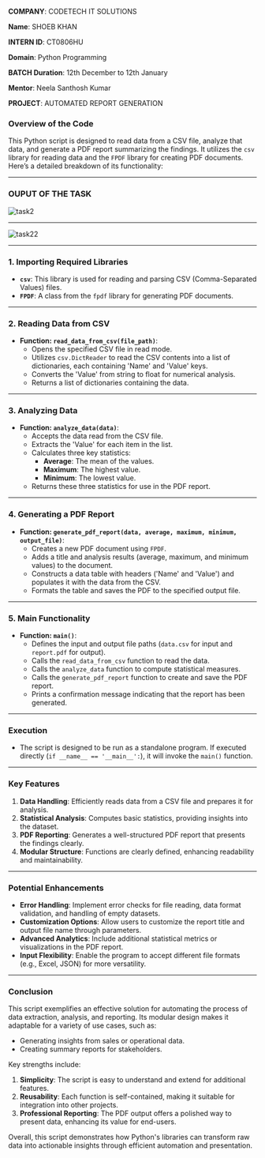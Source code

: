 **COMPANY**: CODETECH IT SOLUTIONS

**Name**: SHOEB KHAN

**INTERN ID**: CT0806HU

**Domain**: Python Programming

**BATCH Duration**: 12th December to 12th January

**Mentor**: Neela Santhosh Kumar

**PROJECT**: AUTOMATED REPORT GENERATION

### Overview of the Code

This Python script is designed to read data from a CSV file, analyze that data, and generate a PDF report summarizing the findings. It utilizes the `csv` library for reading data and the `FPDF` library for creating PDF documents. Here’s a detailed breakdown of its functionality:

---

### OUPUT OF THE TASK

![task2](https://github.com/user-attachments/assets/b8b80d40-3ec0-42c7-adb6-f4a8f07958f5)

---

![task22](https://github.com/user-attachments/assets/75748c66-a3d3-477a-8d51-d9a1f755e512)

---

### **1. Importing Required Libraries**
- **`csv`**: This library is used for reading and parsing CSV (Comma-Separated Values) files.
- **`FPDF`**: A class from the `fpdf` library for generating PDF documents.

---

### **2. Reading Data from CSV**
- **Function: `read_data_from_csv(file_path)`**:
  - Opens the specified CSV file in read mode.
  - Utilizes `csv.DictReader` to read the CSV contents into a list of dictionaries, each containing 'Name' and 'Value' keys.
  - Converts the 'Value' from string to float for numerical analysis.
  - Returns a list of dictionaries containing the data.

---

### **3. Analyzing Data**
- **Function: `analyze_data(data)`**:
  - Accepts the data read from the CSV file.
  - Extracts the 'Value' for each item in the list.
  - Calculates three key statistics:
    - **Average**: The mean of the values.
    - **Maximum**: The highest value.
    - **Minimum**: The lowest value.
  - Returns these three statistics for use in the PDF report.

---

### **4. Generating a PDF Report**
- **Function: `generate_pdf_report(data, average, maximum, minimum, output_file)`**:
  - Creates a new PDF document using `FPDF`.
  - Adds a title and analysis results (average, maximum, and minimum values) to the document.
  - Constructs a data table with headers ('Name' and 'Value') and populates it with the data from the CSV.
  - Formats the table and saves the PDF to the specified output file.

---

### **5. Main Functionality**
- **Function: `main()`**:
  - Defines the input and output file paths (`data.csv` for input and `report.pdf` for output).
  - Calls the `read_data_from_csv` function to read the data.
  - Calls the `analyze_data` function to compute statistical measures.
  - Calls the `generate_pdf_report` function to create and save the PDF report.
  - Prints a confirmation message indicating that the report has been generated.

---

### **Execution**
- The script is designed to be run as a standalone program. If executed directly (`if __name__ == '__main__':`), it will invoke the `main()` function.

---

### **Key Features**
1. **Data Handling**: Efficiently reads data from a CSV file and prepares it for analysis.
2. **Statistical Analysis**: Computes basic statistics, providing insights into the dataset.
3. **PDF Reporting**: Generates a well-structured PDF report that presents the findings clearly.
4. **Modular Structure**: Functions are clearly defined, enhancing readability and maintainability.

---

### **Potential Enhancements**
- **Error Handling**: Implement error checks for file reading, data format validation, and handling of empty datasets.
- **Customization Options**: Allow users to customize the report title and output file name through parameters.
- **Advanced Analytics**: Include additional statistical metrics or visualizations in the PDF report.
- **Input Flexibility**: Enable the program to accept different file formats (e.g., Excel, JSON) for more versatility.

---

### Conclusion  

This script exemplifies an effective solution for automating the process of data extraction, analysis, and reporting. Its modular design makes it adaptable for a variety of use cases, such as:  
- Generating insights from sales or operational data.  
- Creating summary reports for stakeholders.  

Key strengths include:  
1. **Simplicity**: The script is easy to understand and extend for additional features.  
2. **Reusability**: Each function is self-contained, making it suitable for integration into other projects.  
3. **Professional Reporting**: The PDF output offers a polished way to present data, enhancing its value for end-users.  

Overall, this script demonstrates how Python's libraries can transform raw data into actionable insights through efficient automation and presentation.
